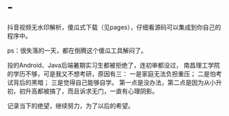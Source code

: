# -
抖音视频无水印解析，傻瓜式下载（见pages），仔细看源码可以集成到你自己的程序中。




















ps：很失落的一天，都在倒腾这个傻瓜工具解闷了。


投的Android、Java后端暑期实习生都被拒绝了，连初审都没过，
南昌理工学院的学历不够，可是我又不想考研，原因有三：
一是家庭无法负担重压；
二是怕考试背后的黑暗；
三是觉得自己能够自学。
第一点是没办法，第二点是因为从小升初，初升高都被搞了，而且诉求无门，一直有心理阴影。

记录当下的绝望，继续努力，为了以后的希望。
